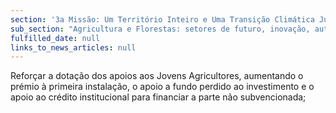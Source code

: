 ```yaml
---
section: '3a Missão: Um Território Inteiro e Uma Transição Climática Justa'
sub_section: "Agricultura e Florestas: setores de futuro, inovação, autonomia e investimento"
fulfilled_date: null
links_to_news_articles: null
---
```


Reforçar a dotação dos apoios aos Jovens Agricultores, aumentando o prémio à primeira instalação, o apoio a fundo perdido ao investimento e o apoio ao crédito institucional para financiar a parte não subvencionada;